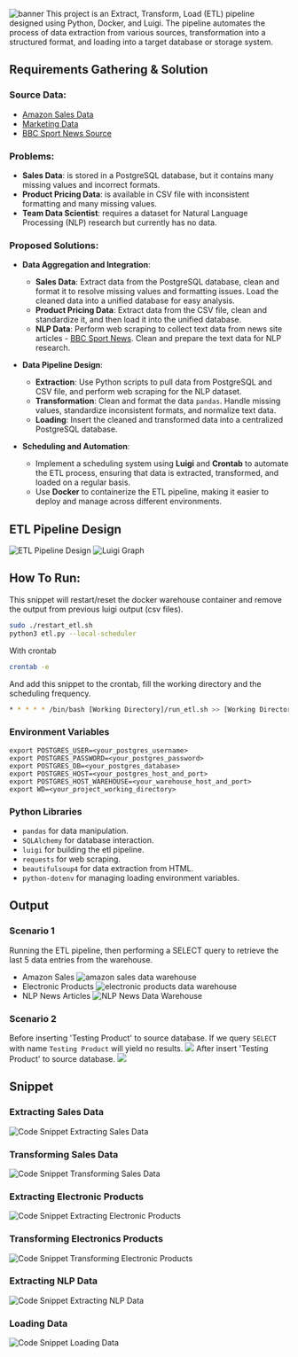 ![banner](https://github.com/user-attachments/assets/e69784b9-0392-4de7-a423-e506dd1a0223)
This project is an Extract, Transform, Load (ETL) pipeline designed using Python, Docker, and Luigi. The pipeline automates the process of data extraction from various sources, transformation into a structured format, and loading into a target database or storage system.

## Requirements Gathering & Solution

### Source Data:

- [Amazon Sales Data](https://hub.docker.com/r/shandytp/amazon-sales-data-docker-db)
- [Marketing Data](https://drive.google.com/file/d/1J0Mv0TVPWv2L-So0g59GUiQJBhExPYl6/view?usp=sharing)
- [BBC Sport News Source](https://www.bbc.com/sport)

### Problems:

- **Sales Data**: is stored in a PostgreSQL database, but it contains many missing values and incorrect formats.
- **Product Pricing Data**: is available in CSV file with inconsistent formatting and many missing values.
- **Team Data Scientist**: requires a dataset for Natural Language Processing (NLP) research but currently has no data.

### Proposed Solutions:

- **Data Aggregation and Integration**:

  - **Sales Data**: Extract data from the PostgreSQL database, clean and format it to resolve missing values and formatting issues. Load the cleaned data into a unified database for easy analysis.
  - **Product Pricing Data**: Extract data from the CSV file, clean and standardize it, and then load it into the unified database.
  - **NLP Data**: Perform web scraping to collect text data from news site articles - [BBC Sport News](https://www.bbc.com/sport/football). Clean and prepare the text data for NLP research.

- **Data Pipeline Design**:

  - **Extraction**: Use Python scripts to pull data from PostgreSQL and CSV file, and perform web scraping for the NLP dataset.
  - **Transformation**: Clean and format the data `pandas`. Handle missing values, standardize inconsistent formats, and normalize text data.
  - **Loading**: Insert the cleaned and transformed data into a centralized PostgreSQL database.

- **Scheduling and Automation**:
  - Implement a scheduling system using **Luigi** and **Crontab** to automate the ETL process, ensuring that data is extracted, transformed, and loaded on a regular basis.
  - Use **Docker** to containerize the ETL pipeline, making it easier to deploy and manage across different environments.

## ETL Pipeline Design

![ETL Pipeline Design](https://github.com/user-attachments/assets/a0d16614-bf47-4540-b447-8b6a101aa129)
![Luigi Graph](https://github.com/user-attachments/assets/a88a9923-1027-4ac3-8e45-9496e330a721)

## How To Run:

This snippet will restart/reset the docker warehouse container and remove the output from previous luigi output (csv files).

```bash
sudo ./restart_etl.sh
python3 etl.py --local-scheduler
```

With crontab

```bash
crontab -e
```

And add this snippet to the crontab, fill the working directory and the scheduling frequency.

```bash
* * * * * /bin/bash [Working Directory]/run_etl.sh >> [Working Directory]/logs/cron_output.log 2>&1
```

### Environment Variables

```
export POSTGRES_USER=<your_postgres_username>
export POSTGRES_PASSWORD=<your_postgres_password>
export POSTGRES_DB=<your_postgres_database>
export POSTGRES_HOST=<your_postgres_host_and_port>
export POSTGRES_HOST_WAREHOUSE=<your_warehouse_host_and_port>
export WD=<your_project_working_directory>
```

### Python Libraries

- `pandas` for data manipulation.
- `SQLAlchemy` for database interaction.
- `luigi` for building the etl pipeline.
- `requests` for web scraping.
- `beautifulsoup4` for data extraction from HTML.
- `python-dotenv` for managing loading environment variables.

## Output

### Scenario 1

Running the ETL pipeline, then performing a SELECT query to retrieve the last 5 data entries from the warehouse.

- Amazon Sales
  ![amazon sales data warehouse](https://github.com/user-attachments/assets/8d0fa8a9-7dd0-4240-b806-516e2c6c7323)
- Electronic Products
  ![electronic products data warehouse](https://github.com/user-attachments/assets/91d448ca-b9b0-42f6-a44d-faed89074efc)
- NLP News Articles
  ![NLP News Data Warehouse](https://github.com/user-attachments/assets/56ae1c55-135a-4930-958a-e12c9560e607)

### Scenario 2

Before inserting 'Testing Product' to source database. If we query `SELECT` with name `Testing Product` will yield no results.
![](https://github.com/user-attachments/assets/3ad708fa-1edc-46cd-bef9-286c2f7b8261)
After insert 'Testing Product' to source database.
![](https://github.com/user-attachments/assets/598e8d00-5985-432b-a7ae-3e5a52af2759)

## Snippet

### Extracting Sales Data

![Code Snippet Extracting Sales Data](https://github.com/user-attachments/assets/928af13a-6a99-4131-8480-ba71933d415b)

### Transforming Sales Data

![Code Snippet Transforming Sales Data](https://github.com/user-attachments/assets/812cfe1c-ac7d-40c3-9af9-a9efdacf22bb)

### Extracting Electronic Products

![Code Snippet Extracting Electronic Products](https://github.com/user-attachments/assets/62dadc1d-2fad-4bf9-b875-1af856176c09)

### Transforming Electronics Products

![Code Snippet Transforming Electronic Products](https://github.com/user-attachments/assets/41c6a698-fce3-4aae-8060-cb3c90cc1848)

### Extracting NLP Data

![Code Snippet Extracting NLP Data](https://github.com/user-attachments/assets/4424df36-be60-428e-bce1-3c7a71827042)

### Loading Data

![Code Snippet Loading Data](https://github.com/user-attachments/assets/d2ad562b-2b93-4035-a39c-989bf02e0920)
